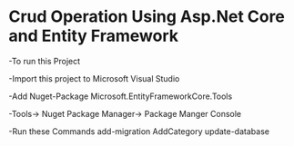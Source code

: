 # Crud Operation Using Asp.Net Core and Entity Framework

-To run this Project

-Import this project to Microsoft Visual Studio 

-Add Nuget-Package
Microsoft.EntityFrameworkCore.Tools

-Tools-> Nuget Package Manager-> Package Manger Console

-Run these Commands
add-migration AddCategory
update-database  

